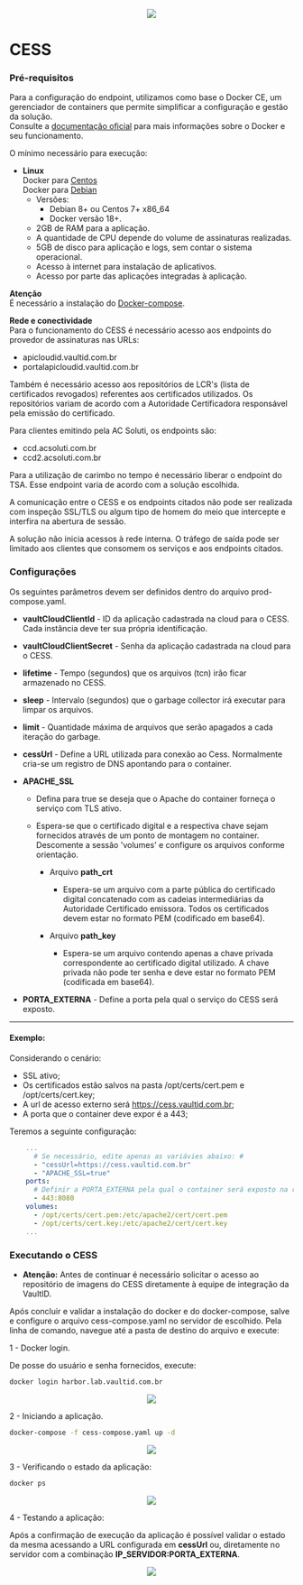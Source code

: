 <p align="center">
  <img src="/images/vaultID.png"/>
</p>

# CESS
### Pré-requisitos

Para a configuração do endpoint, utilizamos como base o Docker CE, um gerenciador de containers que permite simplificar a 
configuração e gestão da solução.   
Consulte a [documentação oficial](https://www.docker.com/) para mais informações sobre 
o Docker e seu funcionamento. 

O mínimo necessário para execução:  
    	 
* **Linux**  
Docker para [Centos](https://docs.docker.com/install/linux/docker-ce/centos/)  
Docker para [Debian](https://docs.docker.com/install/linux/docker-ce/debian/)
    - Versões:
        - Debian 8+ ou Centos 7+ x86_64
        - Docker versão 18+.
    - 2GB de RAM para a aplicação.
    - A quantidade de CPU depende do volume de assinaturas realizadas.       
    - 5GB de disco para aplicação e logs, sem contar o sistema operacional.
    - Acesso à internet para instalação de aplicativos.
    - Acesso por parte das aplicações integradas à aplicação.
    
**Atenção**    
É necessário a instalação do [Docker-compose](https://docs.docker.com/compose/install/#install-compose).

**Rede e conectividade**  
Para o funcionamento do CESS é necessário acesso aos endpoints do provedor de assinaturas nas URLs:

  - apicloudid.vaultid.com.br
  - portalapicloudid.vaultid.com.br
   
Também é necessário acesso aos repositórios de LCR's (lista de certificados revogados) referentes aos certificados utilizados. Os repositórios variam de acordo com a Autoridade Certificadora responsável pela emissão do certificado.

Para clientes emitindo pela AC Soluti, os endpoints são:

  - ccd.acsoluti.com.br
  - ccd2.acsoluti.com.br
  
Para a utilização de carimbo no tempo é necessário liberar o endpoint do TSA. Esse endpoint varia de acordo com a solução escolhida.  

A comunicação entre o CESS e os endpoints citados não pode ser realizada com inspeção SSL/TLS ou algum tipo de homem do meio que intercepte e interfira na abertura de sessão.

A solução não inicia acessos à rede interna. O tráfego de saída pode ser limitado aos clientes que consomem os serviços e aos endpoints citados.
    
### Configurações

Os seguintes parâmetros devem ser definidos dentro do arquivo prod-compose.yaml.

* **vaultCloudClientId** - ID da aplicação cadastrada na cloud para o CESS. Cada instância deve ter sua própria identificação.

* **vaultCloudClientSecret** - Senha da aplicação cadastrada na cloud para o CESS.

* **lifetime** - Tempo (segundos) que os arquivos (tcn) irão ficar armazenado no CESS.

* **sleep** - Intervalo (segundos) que o garbage collector irá executar para limpar os arquivos.

* **limit** - Quantidade máxima de arquivos que serão apagados a cada iteração do garbage.

* **cessUrl** - Define a URL utilizada para conexão ao Cess. Normalmente cria-se um registro de DNS apontando para o 
container.

* **APACHE_SSL** 
   - Defina para true se deseja que o Apache do container forneça o serviço com TLS ativo.  
   - Espera-se que o certificado digital e a respectiva chave sejam fornecidos através de um ponto de montagem no 
   container. Descomente a sessão 'volumes' e configure os arquivos conforme orientação.

        - Arquivo **path_crt** 
            - Espera-se um arquivo com a parte pública do certificado digital concatenado com as cadeias intermediárias 
            da Autoridade Certificado emissora. Todos os certificados devem estar no formato PEM (codificado em base64).

        - Arquivo **path_key** 
            - Espera-se um arquivo contendo apenas a chave privada correspondente ao certificado digital utilizado. 
            A chave privada não pode ter senha e deve estar no formato PEM (codificada em base64).

* **PORTA_EXTERNA** - Define a porta pela qual o serviço do CESS será exposto.

---
#### Exemplo:

Considerando o cenário:  
 - SSL ativo;
 - Os certificados estão salvos na pasta /opt/certs/cert.pem e /opt/certs/cert.key;  
 - A url de acesso externo será https://cess.vaultid.com.br;
 - A porta que o container deve expor é a 443;  
    
Teremos a seguinte configuração:

```yaml
    ...
      # Se necessário, edite apenas as variávies abaixo: #
      - "cessUrl=https://cess.vaultid.com.br"
      - "APACHE_SSL=true"
    ports:
      # Definir a PORTA_EXTERNA pela qual o container será exposto na rede.
      - 443:8080
    volumes:
      - /opt/certs/cert.pem:/etc/apache2/cert/cert.pem
      - /opt/certs/cert.key:/etc/apache2/cert/cert.key
    ... 
```

### Executando o CESS

* **Atenção:** Antes de continuar é necessário solicitar o acesso ao repositório de imagens do CESS diretamente à equipe 
de integração da VaultID.
   
Após concluir e validar a instalação do docker e do docker-compose, salve e configure o arquivo cess-compose.yaml no servidor de escolhido.
Pela linha de comando, navegue até a pasta de destino do arquivo e execute:

1 - Docker login.  

De posse do usuário e senha fornecidos, execute:
```bash
docker login harbor.lab.vaultid.com.br
```

<p align="center">
  <img src="/images/login.png"/>
</p>

2 - Iniciando a aplicação.

```bash
docker-compose -f cess-compose.yaml up -d
```

<p align="center">
  <img src="/images/dockerup.png"/>
</p>

3 - Verificando o estado da aplicação:

```bash
docker ps 
```

<p align="center">
  <img src="/images/dockerps2.png"/>
</p>

4 - Testando a aplicação:

Após a confirmação de execução da aplicação é possível validar o estado da mesma acessando a URL configurada 
em **cessUrl** ou, diretamente no servidor com a combinação **IP_SERVIDOR:PORTA_EXTERNA**. 

<p align="center">
  <img src="/images/teste.png"/>
</p>
